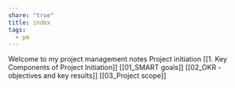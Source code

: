 ```yaml
---
share: "true"
title: index
tags:
  - pm
---
```

Welcome to my project management notes
Project initiation 
[[1. Key Components of Project Initiation]]
[[01_SMART goals]]
[[02_OKR -  objectives and key results]]
[[03_Project scope]]
